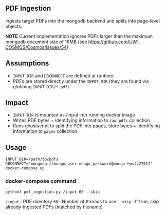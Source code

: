 PDF Ingestion
-------------
Ingests target PDFs into the mongodb backend and splits into page-level objects.

**NOTE** Current implementation ignores PDFs larger than the maximum mongodb document size of 16MB (see https://github.com/UW-COSMOS/Cosmos/issues/54) 

## Assumptions
- `INPUT_DIR` and `DBCONNECT` are defined at runtime.
- PDFs are stored directly under the `INPUT_DIR` (they are found via globbing `INPUT_DIR/*.pdf`)

## Impact
- `INPUT_DIR` is mounted as /input into running docker image
- Writes PDF bytes + identifying information to `raw_pdfs` collection
- Runs ghostscript to split the PDF into pages, store bytes + identifying information to `pages` collection

## Usage

```
INPUT_DIR=/path/to/pdfs DBCONNECT='mongodb://mongo_user:mongo_password@mongo-host:27017' docker-compose up
```

### docker-compose command
```
python3 pdf_ingestion.py /input 60 --skip
```

`/input` : PDF directory
`60` : Number of threads to use
`--skip` : If true, skip already-ingested PDFs (matched by filename)
